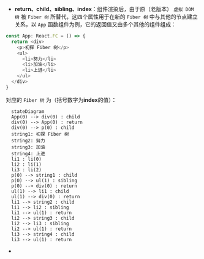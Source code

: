 - **return、child、sibling、index**：组件渲染后，由于原（老版本） `虚拟 DOM 树` 被 `Fiber 树` 所替代，这四个属性用于在新的 `Fiber 树` 中与其他的节点建立关系，以 `App` 函数组件为例，它的返回值又由多个其他的组件组成：
``` TypeScript
const App: React.FC = () => {
  return <div>
    <p>初探 Fiber 树</p>
    <ul>
      <li>努力</li>
      <li>加油</li>
      <li>上进</li>
    </ul>
  </div>
}
```
对应的 `Fiber 树` 为（括号数字为**index**的值）：
``` mermaid
  stateDiagram
  App(0) --> div(0) : child
  div(0) --> App(0) : return
  div(0) --> p(0) : child
  string1: 初探 Fiber 树
  string2: 努力
  string3: 加油
  string4: 上进
  li1 : li(0)
  li2 : li(1)
  li3 : li(2)
  p(0) --> string1 : child
  p(0) --> ul(1) : sibling
  p(0) --> div(0) : return
  ul(1) --> li1 : child
  ul(1) --> div(0) : return
  li1 --> string2 : child
  li1 --> li2 : sibling
  li1 --> ul(1) : return
  li2 --> string3 : child
  li2 --> li3 : sibling
  li2 --> ul(1) : return
  li3 --> string4 : child
  li3 --> ul(1) : return
```
- 
